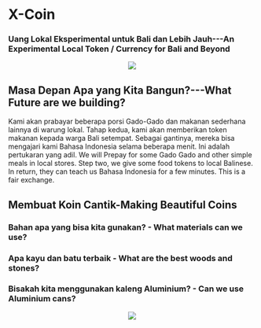 # X-Coin

### Uang Lokal Eksperimental untuk Bali dan Lebih Jauh---An Experimental Local Token / Currency for Bali and Beyond


<p align="center">
<img src="https://raw.githubusercontent.com/Morningstar88/X/main/pics/midnight-first-screen.png">
</p>

## Masa Depan Apa yang Kita Bangun?---What Future are we building?
Kami akan prabayar beberapa porsi Gado-Gado dan makanan sederhana lainnya di warung lokal. Tahap kedua, kami akan memberikan token makanan kepada warga Bali setempat. Sebagai gantinya, mereka bisa mengajari kami Bahasa Indonesia selama beberapa menit. Ini adalah pertukaran yang adil. We will Prepay for some Gado Gado and other simple meals in local stores. Step two, we give some food tokens to local Balinese. In return, they can teach us Bahasa Indonesia for a few minutes. This is a fair exchange.

## Membuat Koin Cantik-Making Beautiful Coins

### Bahan apa yang bisa kita gunakan? - What materials can we use?
### Apa kayu dan batu terbaik - What are the best woods and stones?
### Bisakah kita menggunakan kaleng Aluminium? - Can we use Aluminium cans?


<p align="center">
<img src="https://raw.githubusercontent.com/Morningstar88/X/main/pics/Kalki-Better-Screenshot.png">
</p>
